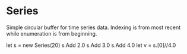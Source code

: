 # Series

Simple circular buffer for time series data.  Indexing is from most recent while enumeration is from beginning.

let s = new Series<float>(20) 
s.Add 2.0
s.Add 3.0
s.Add 4.0
let v = s.[0]//4.0

